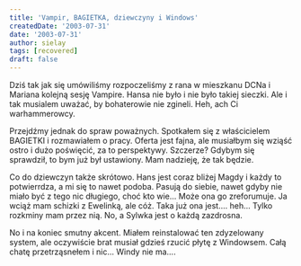 ```yaml
---
title: 'Vampir, BAGIETKA, dziewczyny i Windows'
createdDate: '2003-07-31'
date: '2003-07-31'
author: sielay
tags: [recovered]
draft: false
---
```


Dziś tak jak się umówiliśmy rozpoczeliśmy z rana w mieszkanu DCNa i Mariana kolejną sesję Vampire. Hansa nie było i nie było takiej sieczki. Ale i tak musialem uważać, by bohaterowie nie zgineli. Heh, ach Ci warhammerowcy.

Przejdźmy jednak do spraw poważnych. Spotkałem się z właścicielem BAGIETKI i rozmawiałem o pracy. Oferta jest fajna, ale musiałbym się wziąść ostro i dużo poświęcić, za to perspektywy. Szczerze? Gdybym się sprawdził, to bym już był ustawiony. Mam nadzieję, że tak będzie.

Co do dziewczyn także skrótowo. Hans jest coraz bliżej Magdy i każdy to potwierrdza, a mi się to nawet podoba. Pasują do siebie, nawet gdyby nie miało być z tego nic długiego, choć kto wie... Może ona go zreforumuje. Ja wciąż mam schizki z Ewelinką, ale cóż. Taka już ona jest.... heh... Tylko rozkminy mam przez nią. No, a Sylwka jest o każdą zazdrosna.

No i na koniec smutny akcent. Miałem reinstalować ten zdyzelowany system, ale oczywiście brat musiał gdzieś rzucić płytę z Windowsem. Całą chatę przetrząsnełem i nic... Windy nie ma....
<!-- ania
July 31, 2003, 4:14 am
nie znasz hahah

fajny blob jak już pisałam ale co to za ewelinka....heheheh fajny no pa buziaki

MadziaS
July 31, 2003, 9:33 am


Hmmmmmmm ... No wiecie ... Ja was nie czaje ... Poswirowac nie mozna czy co ?? ;] Bo od razu ktos sobie cos mysli ;] No ale myslcie se co chcecie !! Macie pecha buahahahaha ;]
MadziaS
July 31, 2003, 9:43 am


:[[[[[[[[[
EWELEK
July 31, 2003, 10:48 am


Siema Madzia nie pekaj poswirowac mozesz ale zastanow sie nad tym wszystkim bardzo dobrze..bo inaczej stracisz okazje...a ja i ŁUKASZ hhhhmm jakie rozkminki masz przezemnie????
MadziaS
July 31, 2003, 11:51 am


Ewelina . Nad czym mam sie zastanowic ?? Ja ciagle sie zastanawiam i mi to na dobre nie wychodzi ;] Ale ty wiesz co ja o tym wszystkim mysle ... Ludzie za duzo zwracaja uwagi na innych, a powinni sie zajac soba !! Ok koncze ... I Ewelek ... Lukasz ... Powodzenia :P Papa :*
ewelek
July 31, 2003, 12:06 pm


Madzia.Wiec tak zeczywiscie ludzie powinni na siebie zwracac uwage a nie na innych ale wiesz to nieraz widac mimo tylko z jednej strony ale sa wyjatki,,,co ja i Łukasz??ty tez za duzo myslisz .Łukasz z rob cos z Magda ona jakas taka inna..hahaha.Jak bedziesz mila zawsze czas to wpadaj na BUKOWE!!!!!
MadziaS
July 31, 2003, 12:12 pm


Buehehe ... ;] Nic mi nie robcie ;] Ja tylko stwierdzam fakty i zycze wam jak najlepiej !! Czy to cos zlego ?? Ewelinko ... Przejrzyj na oczy !! I Ewelina na mnie nie nasylaj Lukasza !! Bo Cie poszczuje moim groznym psem ;] Buahahaha ... ;]
EWELEK
July 31, 2003, 12:53 pm


Jakie fakty o co ci chodzi??? psa? poszczujesz mnie psem??lal boje sie!! Łukasz ratuj!!! behehehe i sama przejzyj na oczy!!!haha
MadziaS
July 31, 2003, 12:57 pm


Buahahaha ... No boj sie boj buahaha ... Moj piesek ci moze duzo zrobic ;] No i znowu sie wysluzasz Lukaszem buehehehe ... ;] I ty mi tutaj gadasz ze cos tam cos tam ... No to teraz mi tu powiedz co ja mam przejzec ?? Ja nie mam nic do przejrzenia ... Ja wszystko ( chyba ) widze ... No ale jak mowisz ze mam przejrzec to mi teraz powiedz ... Czegos nie widze czy co ?? :[
MadziaS
July 31, 2003, 12:58 pm


BLAD BLAD !! *wyluzasz = wyslugujesz ;]
MadziaS
July 31, 2003, 12:59 pm


Eh ... Dobra ... Ludzie nie zwracajcie uwagi na moje bledy ;] Ale mi sie tu u Eweliny klawisze myla ;]
EWELEK
July 31, 2003, 1:04 pm


Wiec tak no moze widzisz cos tam jak kazdy ale nie widzisz tego co powinas czyli chlopacy!!! a oco mi chodzi o to chodzi ze nie widzisz kto do ciebie zarywa!!!!! i te osoby co ci mowilam ...to one tak ale nie wszyscy 2-3 chlopakow zarywa a ty nie widzisz tego..przejrzyj na oczy a co ja mam zobaczyc co mam przejrzec???co bbyyyhehehe ale rozmowki kumpelo!!
MadziaS
July 31, 2003, 1:07 pm


Ewelina . Ty mi juz tak w glowie pomieszalas ze ja nie wiem co myslec ... I powiedz mi jeszcze raz kto do mnie zarywa bo ciagle ich dodajesz i odejmujesz ;] Nie czaje ... No to mi potem napisz KTO ??!!! Ok ?? Dobra to juz idziemy na dwor bo nasza \" kochana\" Gabrysia na nas czeka ;] Looz hehehe ... No i masz mi napisac ... Pa :****
EWELEK
July 31, 2003, 2:42 pm


ojejku ty tez mi mieszasz w tej mojej glowie...sama juz nie wiem co myslec i ty tez nie wiesz .,to wszystko jest takie dziwne a ty co myslisz Łukasz kto zarywa do Magdy???? -->
